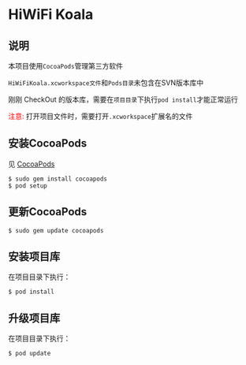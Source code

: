 HiWiFi Koala
=======
## 说明

本项目使用`CocoaPods`管理第三方软件

`HiWiFiKoala.xcworkspace文件`和`Pods目录`未包含在SVN版本库中

刚刚 CheckOut 的版本库，需要在`项目目录`下执行`pod install`才能正常运行

<font color=red>注意:</font> 打开项目文件时，需要打开`.xcworkspace`扩展名的文件

## 安装CocoaPods

见 [CocoaPods](http://blog.devtang.com/blog/2014/05/25/use-cocoapod-to-manage-ios-lib-dependency/)

	$ sudo gem install cocoapods
	$ pod setup
	
## 更新CocoaPods

	$ sudo gem update cocoapods


## 安装项目库

在项目目录下执行：

	$ pod install
	
	
## 升级项目库

在项目目录下执行：

	$ pod update

